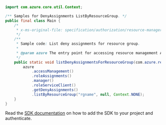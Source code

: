 ```java
import com.azure.core.util.Context;

/** Samples for DenyAssignments ListByResourceGroup. */
public final class Main {
    /*
     * x-ms-original-file: specification/authorization/resource-manager/Microsoft.Authorization/preview/2018-07-01-preview/examples/GetDenyAssignmentsForResourceGroup.json
     */
    /**
     * Sample code: List deny assignments for resource group.
     *
     * @param azure The entry point for accessing resource management APIs in Azure.
     */
    public static void listDenyAssignmentsForResourceGroup(com.azure.resourcemanager.AzureResourceManager azure) {
        azure
            .accessManagement()
            .roleAssignments()
            .manager()
            .roleServiceClient()
            .getDenyAssignments()
            .listByResourceGroup("rgname", null, Context.NONE);
    }
}
```

Read the [SDK documentation](https://github.com/Azure/azure-sdk-for-java/blob/azure-resourcemanager_2.14.0/sdk/resourcemanager/azure-resourcemanager/README.md) on how to add the SDK to your project and authenticate.
